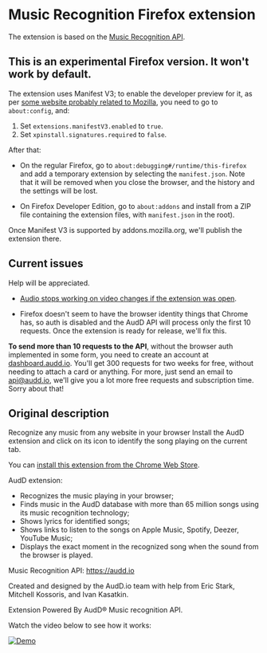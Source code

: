 # Music Recognition Firefox extension

The extension is based on the [Music Recognition API](https://audd.io).

## This is an experimental Firefox version. It won't work by default.

The extension uses Manifest V3; to enable the developer preview for it, as per [some website probably related to Mozilla](https://extensionworkshop.com/documentation/develop/manifest-v3-migration-guide/), you need to go to `about:config`, and:
 1. Set `extensions.manifestV3.enabled` to `true`.
 2. Set `xpinstall.signatures.required` to `false`.
 
After that:

- On the regular Firefox, go to `about:debugging#/runtime/this-firefox` and add a temporary extension by selecting the `manifest.json`. Note that it will be removed when you close the browser, and the history and the settings will be lost.

- On Firefox Developer Edition, go to `about:addons` and install from a ZIP file containing the extension files, with `manifest.json` in the root).

Once Manifest V3 is supported by addons.mozilla.org, we'll publish the extension there.

## Current issues

Help will be appreciated.

- [Audio stops working on video changes if the extension was open](https://github.com/AudDMusic/firefox-extension/issues/4).

- Firefox doesn't seem to have the browser identity things that Chrome has, so auth is disabled and the AudD API will process only the first 10 requests. Once the extension is ready for release, we'll fix this.

**To send more than 10 requests to the API**, without the browser auth implemented in some form, you need to create an account at [dashboard.audd.io](https://dashboard.audd.io). You'll get 300 requests for two weeks for free, without needing to attach a card or anything. For more, just send an email to api@audd.io, we'll give you a lot more free requests and subscription time. Sorry about that!

## Original description

Recognize any music from any website in your browser
Install the AudD extension and click on its icon to identify the song playing on the current tab.

You can [install this extension from the Chrome Web Store](https://audd.app/chrome).

AudD extension:
- Recognizes the music playing in your browser;
- Finds music in the AudD database with more than 65 million songs using its music recognition technology;
- Shows lyrics for identified songs;
- Shows links to listen to the songs on Apple Music, Spotify, Deezer, YouTube Music;
- Displays the exact moment in the recognized song when the sound from the browser is played.

Music Recognition API: https://audd.io

Created and designed by the AudD.io team with help from Eric Stark, Mitchell Kossoris, and Ivan Kasatkin.

Extension Powered By AudD® Music recognition API.

Watch the video below to see how it works:

[![Demo](https://img.youtube.com/vi/xcASh3kdKp0/maxresdefault.jpg)](https://www.youtube.com/watch?v=xcASh3kdKp0)

